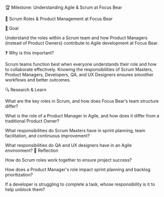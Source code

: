 🏆 Milestone: Understanding Agile & Scrum at Focus Bear

🏅 Scrum Roles & Product Management at Focus Bear

🎯 Goal

Understand the roles within a Scrum team and how Product Managers (instead of Product Owners) contribute to Agile development at Focus Bear.

❓ Why is this important?

Scrum teams function best when everyone understands their role and how to collaborate effectively. Knowing the responsibilities of Scrum Masters, Product Managers, Developers, QA, and UX Designers ensures smoother workflows and better outcomes.

🔍 Research & Learn


What are the key roles in Scrum, and how does Focus Bear’s team structure differ?

What is the role of a Product Manager in Agile, and how does it differ from a traditional Product Owner?

What responsibilities do Scrum Masters have in sprint planning, team facilitation, and continuous improvement?

What responsibilities do QA and UX designers have in an Agile environment?
📝 Reflection


How do Scrum roles work together to ensure project success?

How does a Product Manager's role impact sprint planning and backlog prioritization?

If a developer is struggling to complete a task, whose responsibility is it to help unblock them?
